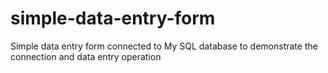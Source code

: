 # simple-data-entry-form
Simple data entry form connected to My SQL database to demonstrate the connection and data entry operation
